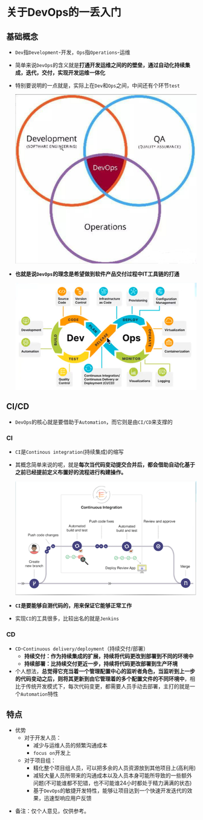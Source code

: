# 关于DevOps的一丢入门

## 基础概念

- `Dev`指`Development`-开发，`Ops`指`Operations`-运维

- 简单来说`DevOps`的含义就是**打通开发运维之间的的壁垒，通过自动化持续集成，迭代，交付，实现开发运维一体化**

- 特别要说明的一点就是，实际上在`Dev`和`Ops`之间，中间还有个环节`test`

  ![img](./img/DevOps-5.png)

- **也就是说`DevOps`的理念是希望做到软件产品交付过程中IT工具链的打通**

  ![img](./img/DevOps-2.png)

## CI/CD

- `DevOps`的核心就是要借助于`Automation`，而它则是由`CI/CD`来支撑的

### CI

- `CI`是`Continous integration`(持续集成)的缩写

- 其概念简单来说的呢，就是**每次当代码变动提交合并后，都会借助自动化基于之前已经提前定义布置好的流程进行构建操作。**

  ![img](./img/DevOps-6.png)

- **`CI`是要能够自测代码的，用来保证它能够正常工作**

- 实现`CI`的工具很多，比较出名的就是`Jenkins`

### CD

- `CD`-`Continuous delivery/deployment`（持续交付/部署）
  - **持续交付：作为持续集成的扩展，持续将代码更改到部署到不同的环境中**
  - **持续部署：比持续交付更近一步，持续将代码更改部署到生产环境**
- 个人想法，**总觉得它充当着一个管理配置中心的监听者角色，当监听到上一步的代码变动之后，则将其更新到由它管理着的多个配置文件的不同环境中**，相比于传统开发模式下，每次代码变更，都需要人员手动去部署，主打的就是一个`Automation`特性

## 特点

- 优势
  - 对于开发人员：
    - 减少与运维人员的频繁沟通成本
    - `focus on`开发上
  - 对于项目组：
    - 精化整个项目组人员，可以把多余的人员资源放到其他项目上(高利用)
    - 减轻大量人员所带来的沟通成本以及人员本身可能所导致的一些额外问题(不可能谁都不犯错，也不可能谁24小时都处于精力满满的状态)
    - 基于`DevOps`的敏捷开发特性，能够让项目达到一个快速开发迭代的效果，迅速型响应用户反馈



* 备注：仅个人意见，仅供参考。
